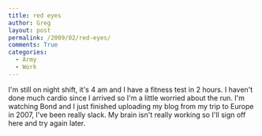 ```yaml
---
title: red eyes
author: Greg
layout: post
permalink: /2009/02/red-eyes/
comments: True
categories:
  - Army
  - Work
---
```

I'm still on night shift, it's 4 am and I have a fitness test in 2 hours. I haven't done much cardio since I arrived so I'm a little worried about the run. I'm watching Bond and I just finished uploading my blog from my trip to Europe in 2007, I've been really slack. My brain isn't really working so I'll sign off here and try again later.
